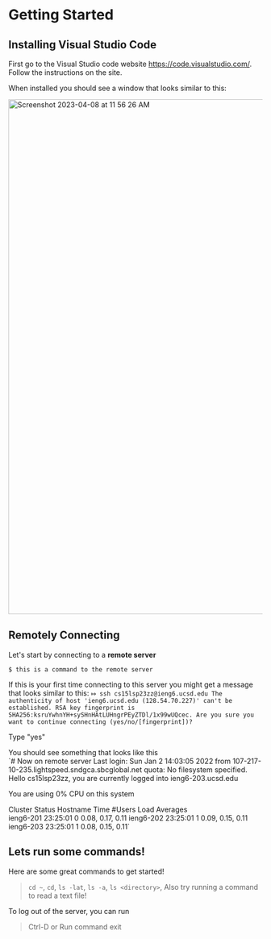 # Getting Started
## Installing Visual Studio Code
First go to the Visual Studio code website https://code.visualstudio.com/. Follow the instructions on the site.

When installed you should see a window that looks similar to this:

<img width="1022" alt="Screenshot 2023-04-08 at 11 56 26 AM" src="https://user-images.githubusercontent.com/32113345/230738495-45cf2ad2-21c3-4a61-ad1f-55e9b9b5bbbc.png">

## Remotely Connecting
Let's start by connecting to a **remote server**

`$ this is a command to the remote server`

If this is your first time connecting to this server you might get a message that looks similar to this:
`⤇ ssh cs15lsp23zz@ieng6.ucsd.edu
The authenticity of host 'ieng6.ucsd.edu (128.54.70.227)' can't be established.
RSA key fingerprint is SHA256:ksruYwhnYH+sySHnHAtLUHngrPEyZTDl/1x99wUQcec.
Are you sure you want to continue connecting (yes/no/[fingerprint])? `

Type "yes"

You should see something that looks like this
\
`# Now on remote server
Last login: Sun Jan  2 14:03:05 2022 from 107-217-10-235.lightspeed.sndgca.sbcglobal.net
quota: No filesystem specified.
Hello cs15lsp23zz, you are currently logged into ieng6-203.ucsd.edu

You are using 0% CPU on this system

Cluster Status 
Hostname     Time    #Users  Load  Averages  
ieng6-201   23:25:01   0  0.08,  0.17,  0.11
ieng6-202   23:25:01   1  0.09,  0.15,  0.11
ieng6-203   23:25:01   1  0.08,  0.15,  0.11`

## Lets run some commands!
Here are some great commands to get started!
>`cd ~`,
>`cd`,
>`ls -lat`,
>`ls -a`,
>`ls <directory>`, 
> Also try running a command to read a text file!

To log out of the server, you can run
> Ctrl-D or 
> Run command exit
